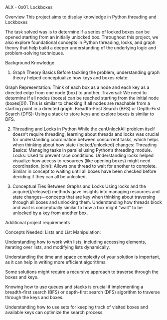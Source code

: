 ALX - 0x01. Lockboxes

Overview
This project aims to display knowledge in Python threading and Lockboxes


The task solved was is to determine if a series of locked boxes can be opened starting from an initially unlocked box. Throughout this project, we also explore foundational concepts in Python threading, locks, and graph theory that help build a deeper understanding of the underlying logic and problem-solving techniques.

Background Knowledge
1. Graph Theory Basics
Before tackling the problem, understanding graph theory helped conceptualize how keys and boxes relate:

Graph Representation: Think of each box as a node and each key as a directed edge from one node (box) to another.
Traversal: We need to determine if all nodes (boxes) can be reached starting from the initial node (boxes[0]). This is similar to checking if all nodes are reachable from a starting point in a directed graph.
Breadth-First Search (BFS) or Depth-First Search (DFS): Using a stack to store keys and explore boxes is similar to DFS.

2. Threading and Locks in Python
While the canUnlockAll problem itself doesn’t require threading, learning about threads and locks was crucial for understanding coordination between concurrent tasks, which helps when thinking about how state (locked/unlocked) changes:
Threading Basics: Managing tasks in parallel using Python’s threading module.
Locks: Used to prevent race conditions. Understanding locks helped visualize how access to resources (like opening boxes) might need coordination.
join(): Allows one thread to wait for another to complete. Similar in concept to waiting until all boxes have been checked before deciding if they can all be unlocked.

3. Conceptual Ties Between Graphs and Locks
Using locks and the acquire()/release() methods gave insights into managing resources and state changes—concepts that are key when thinking about traversing through all boxes and unlocking them.
Understanding how threads block and wait is conceptually similar to how a box might “wait” to be unlocked by a key from another box.

Additional project requirements

Concepts Needed:
Lists and List Manipulation:

Understanding how to work with lists, including accessing elements, iterating over lists, and modifying lists dynamically.

Understanding the time and space complexity of your solution is important, as it can help in writing more efficient algorithms.

Some solutions might require a recursive approach to traverse through the boxes and keys.

Knowing how to use queues and stacks is crucial if implementing a breadth-first search (BFS) or depth-first search (DFS) algorithm to traverse through the keys and boxes.

Understanding how to use sets for keeping track of visited boxes and available keys can optimize the search process.